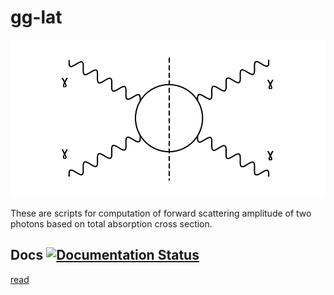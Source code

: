gg-lat
======

![screenshot](https://github.com/neuton/gg-lat/blob/master/gg.png)

These are scripts for computation of forward scattering amplitude
of two photons based on total absorption cross section.

Docs [![Documentation Status](https://readthedocs.org/projects/gg-lat/badge/?version=latest)](https://readthedocs.org/projects/gg-lat/?badge=latest)
----

[read](http://gg-lat.readthedocs.org)
